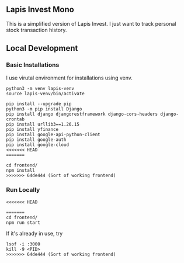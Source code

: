 ## Lapis Invest Mono

This is a simplified version of Lapis Invest. I just want to track personal stock transaction history.

## Local Development

### Basic Installations
I use virutal environment for installations using venv.

```
python3 -m venv lapis-venv
source lapis-venv/bin/activate

pip install --upgrade pip
python3 -m pip install Django
pip install django djangorestframework django-cors-headers django-crontab
pip install urllib3==1.26.15
pip install yfinance
pip install google-api-python-client
pip install google-auth
pip install google-cloud
<<<<<<< HEAD
=======

cd frontend/
npm install
>>>>>>> 64de444 (Sort of working frontend)
```


### Run Locally
```
<<<<<<< HEAD

=======
cd frontend/
npm run start
```

If it's already in use, try
```
lsof -i :3000
kill -9 <PID>
>>>>>>> 64de444 (Sort of working frontend)
```